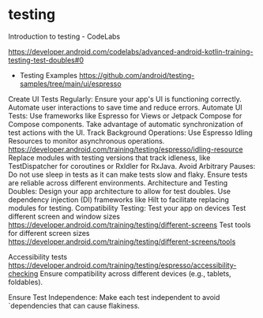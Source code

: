 # testing

Introduction to testing - CodeLabs

 https://developer.android.com/codelabs/advanced-android-kotlin-training-testing-test-doubles#0

 - Testing Examples
 https://github.com/android/testing-samples/tree/main/ui/espresso

 Create UI Tests Regularly:
Ensure your app's UI is functioning correctly.
Automate user interactions to save time and reduce errors.
Automate UI Tests:
Use frameworks like Espresso for Views or Jetpack Compose for Compose components.
Take advantage of automatic synchronization of test actions with the UI.
Track Background Operations:
Use Espresso Idling Resources to monitor asynchronous operations.
 https://developer.android.com/training/testing/espresso/idling-resource
Replace modules with testing versions that track idleness, like TestDispatcher for coroutines or RxIdler for RxJava.
Avoid Arbitrary Pauses:
Do not use sleep in tests as it can make tests slow and flaky.
Ensure tests are reliable across different environments.
Architecture and Testing Doubles:
Design your app architecture to allow for test doubles.
Use dependency injection (DI) frameworks like Hilt to facilitate replacing modules for testing.
Compatibility Testing:
Test your app on devices 
Test different screen and window sizes
	https://developer.android.com/training/testing/different-screens
Test tools for different screen sizes
 https://developer.android.com/training/testing/different-screens/tools

Accessibility tests
 https://developer.android.com/training/testing/espresso/accessibility-checking
Ensure compatibility across different devices (e.g., tablets, foldables).


Ensure Test Independence:
Make each test independent to avoid `dependencies that can cause flakiness.


